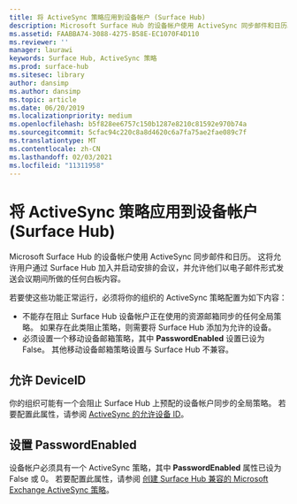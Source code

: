 ```yaml
---
title: 将 ActiveSync 策略应用到设备帐户 (Surface Hub)
description: Microsoft Surface Hub 的设备帐户使用 ActiveSync 同步邮件和日历。 这将允许用户通过 Surface Hub 加入并启动安排的会议，并允许他们以电子邮件形式发送会议期间所做的任何白板内容。
ms.assetid: FAABBA74-3088-4275-B58E-EC1070F4D110
ms.reviewer: ''
manager: laurawi
keywords: Surface Hub, ActiveSync 策略
ms.prod: surface-hub
ms.sitesec: library
author: dansimp
ms.author: dansimp
ms.topic: article
ms.date: 06/20/2019
ms.localizationpriority: medium
ms.openlocfilehash: b5f828ee6757c150b1287e8210c81592e970b74a
ms.sourcegitcommit: 5cfac94c220c8a8d4620c6a7fa75ae2fae089c7f
ms.translationtype: MT
ms.contentlocale: zh-CN
ms.lasthandoff: 02/03/2021
ms.locfileid: "11311958"
---
```

# 将 ActiveSync 策略应用到设备帐户 (Surface Hub)


Microsoft Surface Hub 的设备帐户使用 ActiveSync 同步邮件和日历。 这将允许用户通过 Surface Hub 加入并启动安排的会议，并允许他们以电子邮件形式发送会议期间所做的任何白板内容。

若要使这些功能正常运行，必须将你的组织的 ActiveSync 策略配置为如下内容：

-   不能存在阻止 Surface Hub 设备帐户正在使用的资源邮箱同步的任何全局策略。 如果存在此类阻止策略，则需要将 Surface Hub 添加为允许的设备。
-   必须设置一个移动设备邮箱策略，其中 **PasswordEnabled** 设置已设为 False。 其他移动设备邮箱策略设置与 Surface Hub 不兼容。

## 允许 DeviceID

你的组织可能有一个会阻止 Surface Hub 上预配的设备帐户同步的全局策略。 若要配置此属性，请参阅 [ActiveSync 的允许设备 ID](appendix-a-powershell-scripts-for-surface-hub.md#allowing-device-ids-for-activesync)。

## 设置 PasswordEnabled

设备帐户必须具有一个 ActiveSync 策略，其中 **PasswordEnabled** 属性已设为 False 或 0。 若要配置此属性，请参阅 [创建 Surface Hub 兼容的 Microsoft Exchange ActiveSync 策略](appendix-a-powershell-scripts-for-surface-hub.md#create-compatible-as-policy)。

 

 





